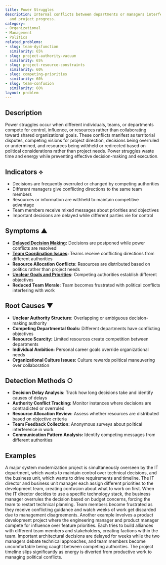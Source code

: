 ```yaml
---
title: Power Struggles
description: Internal conflicts between departments or managers interfere with decision-making
  and project progress.
category:
- Organizational
- Management
- Politics
related_problems:
- slug: team-dysfunction
  similarity: 65%
- slug: project-authority-vacuum
  similarity: 65%
- slug: project-resource-constraints
  similarity: 60%
- slug: competing-priorities
  similarity: 60%
- slug: team-confusion
  similarity: 60%
layout: problem
---
```


## Description

Power struggles occur when different individuals, teams, or departments compete for control, influence, or resources rather than collaborating toward shared organizational goals. These conflicts manifest as territorial disputes, competing visions for project direction, decisions being overruled or undermined, and resources being withheld or redirected based on political considerations rather than project needs. Power struggles waste time and energy while preventing effective decision-making and execution.

## Indicators ⟡

- Decisions are frequently overruled or changed by competing authorities
- Different managers give conflicting directions to the same team members
- Resources or information are withheld to maintain competitive advantage
- Team members receive mixed messages about priorities and objectives
- Important decisions are delayed while different parties vie for control

## Symptoms ▲

- **[Delayed Decision Making](delayed-decision-making.md):** Decisions are postponed while power conflicts are resolved
- **[Team Coordination Issues](team-coordination-issues.md):** Teams receive conflicting directions from different authorities
- **Resource Allocation Conflicts:** Resources are distributed based on politics rather than project needs
- **[Unclear Goals and Priorities](unclear-goals-and-priorities.md):** Competing authorities establish different objectives
- **Reduced Team Morale:** Team becomes frustrated with political conflicts interfering with work

## Root Causes ▼

- **Unclear Authority Structure:** Overlapping or ambiguous decision-making authority
- **Competing Departmental Goals:** Different departments have conflicting objectives
- **Resource Scarcity:** Limited resources create competition between departments
- **Individual Ambition:** Personal career goals override organizational needs
- **Organizational Culture Issues:** Culture rewards political maneuvering over collaboration

## Detection Methods ○

- **Decision Delay Analysis:** Track how long decisions take and identify causes of delays
- **Authority Conflict Tracking:** Monitor instances where decisions are contradicted or overruled
- **Resource Allocation Review:** Assess whether resources are distributed based on objective criteria
- **Team Feedback Collection:** Anonymous surveys about political interference in work
- **Communication Pattern Analysis:** Identify competing messages from different authorities

## Examples

A major system modernization project is simultaneously overseen by the IT department, which wants to maintain control over technical decisions, and the business unit, which wants to drive requirements and timeline. The IT director and business unit manager each assign different priorities to the development team, creating confusion about what to work on first. When the IT director decides to use a specific technology stack, the business manager overrules the decision based on budget concerns, forcing the team to restart technical planning. Team members become frustrated as they receive conflicting guidance and watch weeks of work get discarded due to management disagreements. Another example involves a product development project where the engineering manager and product manager compete for influence over feature priorities. Each tries to build alliances with different team members and stakeholders, creating factions within the team. Important architectural decisions are delayed for weeks while the two managers debate technical approaches, and team members become uncomfortable being caught between competing authorities. The project timeline slips significantly as energy is diverted from productive work to managing political conflicts.